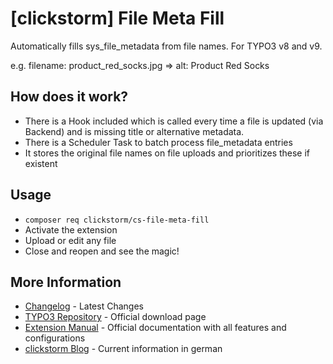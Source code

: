 # [clickstorm] File Meta Fill

Automatically fills sys_file_metadata from file names. For TYPO3 v8 and v9.

e.g. filename: product_red_socks.jpg => alt: Product Red Socks

## How does it work?

- There is a Hook included which is called every time a file is updated (via Backend) and is missing title or alternative metadata.
- There is a Scheduler Task to batch process file_metadata entries
- It stores the original file names on file uploads and prioritizes these if existent

## Usage

- `composer req clickstorm/cs-file-meta-fill`
- Activate the extension
- Upload or edit any file
- Close and reopen and see the magic!

## More Information

- [Changelog](CHANGELOG.md) - Latest Changes
- [TYPO3 Repository](https://extensions.typo3.org/extension/cs_file_meta_fill/) - Official download page
- [Extension Manual](https://docs.typo3.org/typo3cms/extensions/cs_file_meta_fill/) - Official documentation with all features and configurations 
- [clickstorm Blog](https://www.clickstorm.de/blog/) - Current information in german